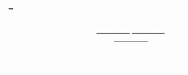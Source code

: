 # -<!DOCTYPE html>
<html lang="ru">
<head>
    <div class="maintext">
    <meta charset="UTF-8">
    <title>время настало</title>
</head>
<body>
    <p>
    <meta name="viewport" content="width=device-width, initial-scale=1.0">
    <style>
        body {background: url(https://img3.akspic.ru/crops/6/3/6/2/5/152636/152636-samuraj-illustracia-grafika-kosmos-astronomicheskij_obekt-1205x2609.png); background-repeat: no-repeat; background-size: cover;}
    </style>
    <center>
        <font color="white"><i></i> <a
        href="https://t.me/+tDBUgnfOJ3E3OWEy" target="_blank"><i class="fa-brands fa-telegram" >
        </i> <font color="white">
          мой телеграм канал</a>
            <div> </div>
            <font color="white"><i> </i> <a href="" target="_blank"><i class="fa-brands fa-telegram" >
        </i> <font color="white">
           <!-- названия -->  </a>
            <div> </div>
            <font color="white"><i> </i> <a href="http://localhost:8080/%D1%81%D0%B0%D0%B9%D1%82%202.html" target="_blank"><i class="fa-brands fa-telegram" >
        </i> <font color="white">
            next ---></a>
           
            <div class="maintext"> 
                </p>    
    </center>
</body>
</html>
